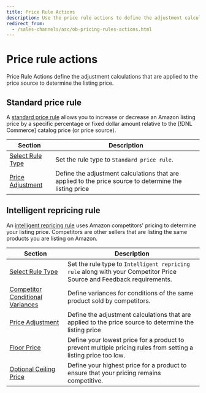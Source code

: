 ```yaml
---
title: Price Rule Actions
description: Use the price rule actions to define the adjustment calculations that are applied to the price source to determine the Amazon listing price.
redirect_from:
  - /sales-channels/asc/ob-pricing-rules-actions.html
---
```


# Price rule actions

Price Rule Actions define the adjustment calculations that are applied to the price source to determine the listing price.

## Standard price rule

A [standard price rule](./standard-price-rules.md) allows you to increase or decrease an Amazon listing price by a specific percentage or fixed dollar amount relative to the [!DNL Commerce] catalog price (or price source).

|Section|Description|
|--- |--- |
|[Select Rule Type](./standard-price-rules.md)|Set the rule type to `Standard price rule`.|
|[Price Adjustment](./standard-price-rules.md)|Define the adjustment calculations that are applied to the price source to determine the listing price|

## Intelligent repricing rule

An [intelligent repricing rule](./intelligent-repricing-rules.md) uses Amazon competitors' pricing to determine your listing price. Competitors are other sellers that are listing the same products you are listing on Amazon.

|Section|Description|
|--- |--- |
|[Select Rule Type](./intelligent-repricing-rules.md)|Set the rule type to `Intelligent repricing rule` along with your Competitor Price Source and Feedback requirements.|
|[Competitor Conditional Variances](./competitor-conditional-variances.md)|Define variances for conditions of the same product sold by competitors.|
|[Price Adjustment](./price-adjustment.md)|Define the adjustment calculations that are applied to the price source to determine the listing price|
|[Floor Price](./floor-price.md)|Define your lowest price for a product to prevent multiple pricing rules from setting a listing price too low.|
|[Optional Ceiling Price](./optional-ceiling-price.md)|Define your highest price for a product to ensure that your pricing remains competitive.|
